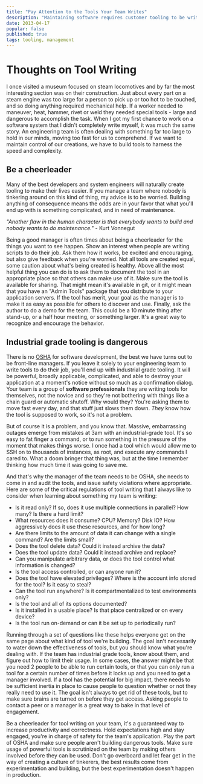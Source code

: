 ```yaml
--- 
title: "Pay Attention to the Tools Your Team Writes"
description: "Maintaining software requires customer tooling to be written. Encourage your team to write tools to do their job, but also be cautious about what they end up creating." 
date: 2013-04-17
popular: false
published: true
tags: tooling, management
---
```


# Thoughts on Tool Writing
I once visited a museum focused on steam locomotives and by far the most interesting section was on their construction. Just about every part on a steam engine was too large for a person to pick up or too hot to be touched, and so doing anything required mechanical help. If a worker needed to maneuver, heat, hammer, rivet or weld they needed special tools - large and dangerous to accomplish the task. When I got my first chance to work on a software system that I didn't completely write myself, it was much the same story. An engineering team is often dealing with something far too large to hold in our minds, moving too fast for us to comprehend. If we want to maintain control of our creations, we have to build tools to harness the speed and complexity. 

## Be a cheerleader
Many of the best developers and system engineers will naturally create tooling to make their lives easier. If you manage a team where nobody is tinkering around on this kind of thing, my advice is to be worried. Building anything of consequence  means the odds are in your favor that what you'll end up with is something complicated, and in need of maintenance.

*"Another flaw in the human character is that everybody wants to build and nobody wants to do maintenance."* - Kurt Vonnegut

Being a good manager is often times about being a cheerleader for the things you want to see happen. Show an interest when people are writing scripts to do their job. Ask them how it works, be excited and encouraging, but also give feedback when you're worried. Not all tools are created equal, some caution about what's being created is healthy. Above all the most helpful thing you can do is to ask them to document the tool in an appropriate place so that others can make use of it. Make sure the tool is available for sharing. That might mean it's available in git, or it might mean that you have an "Admin Tools" package that you distribute to your application servers. If the tool has merit, your goal as the manager is to make it as easy as possible for others to discover and use. Finally, ask the author to do a demo for the team. This could be a 10 minute thing after stand-up, or a half hour meeting, or something larger. It's a great way to recognize and encourage the behavior.

## Industrial grade tooling is dangerous
There is no [OSHA](http://www.osha.gov/) for software development, the best we have turns out to be front-line managers. If you leave it solely to your engineering team to write tools to do their job, you'll end up with industrial grade tooling. It will be powerful, broadly applicable, complicated, and able to destroy your application at a moment's notice without so much as a confirmation dialog. Your team is a group of **software professionals** they are writing tools for themselves, not the novice and so they're not bothering with things like a chain guard or automatic shutoff. Why would they? You're asking them to move fast every day, and that stuff just slows them down. *They* know how the tool is supposed to work, so it's not a problem. 

But of course it is a problem, and you know that. Massive, embarrassing outages emerge from mistakes at 3am with an industrial-grade tool. It's so easy to fat finger a command, or to run something in the pressure of the moment that makes things worse. I once had a tool which would allow me to SSH on to thousands of instances, as root, and execute any commands I cared to. What a doom bringer that thing was, but at the time I remember thinking how much time it was going to save me.

And that's why the manager of the team needs to be OSHA, she needs to come in and audit the tools, and issue safety violations where appropriate. Here are some of the critical regulations of tool writing that I always like to consider when learning about something my team is writing:

* Is it read only? If so, does it use multiple connections in parallel? How many? Is there a hard limit?
* What resources does it consume? CPU? Memory? Disk IO? How aggressively does it use these resources, and for how long?
* Are there limits to the amount of data it can change with a single command? Are the limits small?
* Does the tool delete data? Could it instead archive the data?
* Does the tool update data? Could it instead archive and replace?
* Can you manipulate arbitrary data, or does the tool control what information is changed?
* Is the tool access controlled, or can anyone run it? 
* Does the tool have elevated privileges? Where is the account info stored for the tool? Is it easy to steal?
* Can the tool run anywhere? Is it compartmentalized to test environments only?
* Is the tool and all of its options documented? 
* Is it installed in a usable place? Is that place centralized or on every device? 
* Is the tool run on-demand or can it be set up to periodically run?

Running through a set of questions like these helps everyone get on the same page about what kind of tool we're building. The goal isn't necessarily to water down the effectiveness of tools, but you should know what you're dealing with. If the team has industrial grade tools, know about them, and figure out how to limit their usage. In some cases, the answer might be that you need 2 people to be able to run certain tools, or that you can only run a tool for a certain number of times before it locks up and you need to get a manager involved. If a tool has the potential for big impact, there needs to be sufficient inertia in place to cause people to question whether or not they really need to use it. The goal isn't always to get rid of these tools, but to make sure brains are turned on before they get access. Asking people to contact a peer or a manager is a great way to bake in that level of engagement. 
 
Be a cheerleader for tool writing on your team, it's a guaranteed way to increase productivity and correctness. Hold expectations high and stay engaged, you're in charge of safety for the team's application. Play the part of OSHA and make sure people aren't building dangerous tools. Make sure usage of powerful tools is scrutinized on the team by making others involved before they can be used. Don't go overboard and let fear get in the way of creating a culture of tinkerers, the best results come from experimentation and building, but the best experimentation doesn't happen in production.
